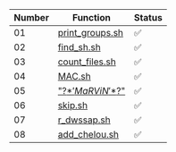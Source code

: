 | Number | Function    | Status  |
|--------|-------------|---------|
| 01     | [print_groups.sh](ex01/print_groups.sh)  | ✅       |
| 02     | [find_sh.sh](ex02/find_sh.sh)  | ✅       |
| 03     | [count_files.sh](ex03/count_files.sh)  | ✅       |
| 04     | [MAC.sh](ex04/MAC.sh)  | ✅       |
| 05     | ["\?$*'MaRViN'*$?\"](ex05/%3F%24%27MaRViN%27%2A%24%3F)   | ✅       |
| 06     | [skip.sh](ex06/skip.sh)   | ✅       |
| 07     | [r_dwssap.sh](ex07/r_dwssap.sh)    | ✅       |
| 08     | [add_chelou.sh](ex08/add_chelou.sh)   | ✅       |
